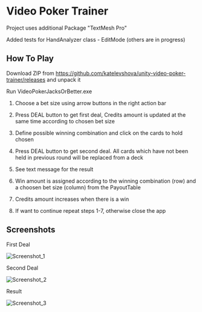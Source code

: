 # Video Poker Trainer

Project uses additional Package "TextMesh Pro"

Added tests for HandAnalyzer class - EditMode (others are in progress)

## How To Play

Download ZIP from https://github.com/katelevshova/unity-video-poker-trainer/releases and unpack it

Run VideoPokerJacksOrBetter.exe

1. Choose a bet size using arrow buttons in the right action bar

2. Press DEAL button to get first deal, Credits amount is updated at the same time according to chosen bet size

3. Define possible winning combination and click on the cards to hold chosen

4. Press DEAL button to get second deal. All cards which have not been held in previous round will be replaced from a deck

5. See text message for the result

6. Win amount is assigned according to the winning combination (row) and a choosen bet size (column) from the PayoutTable

7. Credits amount increases when there is a win

8. If want to continue repeat steps 1-7, otherwise close the app


## Screenshots

First Deal

![Screenshot_1](https://user-images.githubusercontent.com/11220246/89088044-4614d600-d34b-11ea-9480-eb381a587a9a.png)

Second Deal

![Screenshot_2](https://user-images.githubusercontent.com/11220246/89088046-46ad6c80-d34b-11ea-98c7-f894183f68d1.png)

Result

![Screenshot_3](https://user-images.githubusercontent.com/11220246/89088047-46ad6c80-d34b-11ea-97c9-bd6789198952.png)

